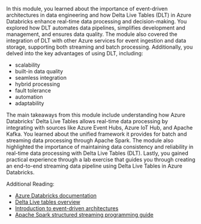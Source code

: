 In this module, you learned about the importance of event-driven architectures in data engineering and how Delta Live Tables (DLT) in Azure Databricks enhance real-time data processing and decision-making. You explored how DLT automates data pipelines, simplifies development and management, and ensures data quality. The module also covered the integration of DLT with other Azure services for event ingestion and data storage, supporting both streaming and batch processing. Additionally, you delved into the key advantages of using DLT, including:

- scalability
- built-in data quality 
- seamless integration
- hybrid processing
- fault tolerance
- automation
- adaptability

The main takeaways from this module include understanding how Azure Databricks' Delta Live Tables allows real-time data processing by integrating with sources like Azure Event Hubs, Azure IoT Hub, and Apache Kafka. You learned about the unified framework it provides for batch and streaming data processing through Apache Spark. The module also highlighted the importance of maintaining data consistency and reliability in real-time data processing with Delta Live Tables (DLT). Lastly, you gained practical experience through a lab exercise that guides you through creating an end-to-end streaming data pipeline using Delta Live Tables in Azure Databricks.

Additional Reading:
- [Azure Databricks documentation](https://docs.databricks.com/)
- [Delta Live tables overview](https://databricks.com/product/delta-live-tables)
- [Introduction to event-driven architectures](https://www.ibm.com/cloud/learn/event-driven-architecture)
- [Apache Spark structured streaming programming guide](https://spark.apache.org/docs/latest/structured-streaming-programming-guide.html)
